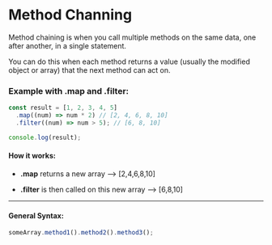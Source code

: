 # Method Channing

Method chaining is when you call multiple methods on the same data, one after another, in a single statement.

You can do this when each method returns a value (usually the modified object or array) that the next method can act on.

### Example with **.map** and **.filter**:

```javascript
const result = [1, 2, 3, 4, 5]
  .map((num) => num * 2) // [2, 4, 6, 8, 10]
  .filter((num) => num > 5); // [6, 8, 10]

console.log(result);
```

#### How it works:

- **.map** returns a new array --> [2,4,6,8,10]

- **.filter** is then called on this new array --> [6,8,10]

---

#### General Syntax:

```javascript
someArray.method1().method2().method3();
```
